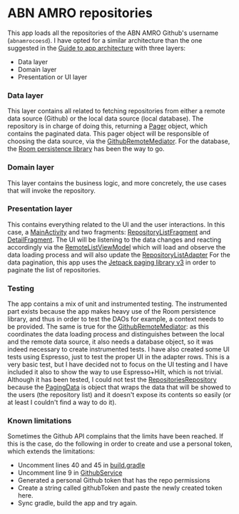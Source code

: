 # ABN AMRO repositories

This app loads all the repositories of the ABN AMRO Github's username (`abnamrocoesd`).
I have opted for a similar architecture than the one suggested in the [Guide to app architecture](https://developer.android.com/topic/architecture) with three layers:
- Data layer
- Domain layer
- Presentation or UI layer

### Data layer
This layer contains all related to fetching repositories from either a remote data source (Github) or the local data source (local database).
The repository is in charge of doing this, returning a [Pager](https://developer.android.com/reference/androidx/paging/Pager) object, which contains the paginated data.
This pager object will be responsible of choosing the data source, via the [GithubRemoteMediator](https://github.com/noloman/abnrepos/blob/main/app/src/main/java/com/nulltwenty/abnrepos/data/repository/GithubRemoteMediator.kt).
For the database, the [Room persistence library](https://developer.android.com/jetpack/androidx/releases/room) has been the way to go.

### Domain layer
This layer contains the business logic, and more concretely, the use cases that will invoke the repository.

### Presentation layer
This contains everything related to the UI and the user interactions. In this case, a [MainActivity](https://github.com/noloman/abnrepos/blob/main/app/src/main/java/com/nulltwenty/abnrepos/ui/MainActivity.kt) and two fragments: [RepositoryListFragment](https://github.com/noloman/abnrepos/blob/main/app/src/main/java/com/nulltwenty/abnrepos/ui/RepositoryListFragment.kt) and [DetailFragment](https://github.com/noloman/abnrepos/blob/main/app/src/main/java/com/nulltwenty/abnrepos/ui/DetailFragment.kt).
The UI will be listening to the data changes and reacting accordingly via the [RemoteListViewModel](https://github.com/noloman/abnrepos/blob/main/app/src/main/java/com/nulltwenty/abnrepos/ui/RepositoryListViewModel.kt) which will load and observe the data loading process and will also update the [RepositoryListAdapter](https://github.com/noloman/abnrepos/blob/main/app/src/main/java/com/nulltwenty/abnrepos/ui/RepositoryListAdapter.kt)
For the data pagination, this app uses the [Jetpack paging library v3](https://developer.android.com/topic/libraries/architecture/paging/v3-overview) in order to paginate the list of repositories.

### Testing
The app contains a mix of unit and instrumented testing.
The instrumented part exists because the app makes heavy use of the Room persistence library, and thus in order to test the DAOs for example, a context needs to be provided.
The same is true for the [GithubRemoteMediator](https://github.com/noloman/abnrepos/blob/main/app/src/main/java/com/nulltwenty/abnrepos/data/repository/GithubRemoteMediator.kt): as this coordinates the data loading process and distinguishes between the local and the remote data source, it also needs a database object, so it was indeed necessary to create instrumented tests.
I have also created some UI tests using Espresso, just to test the proper UI in the adapter rows. This is a very basic test, but I have decided not to focus on the UI testing and I have included it also to show the way to use Espresso+Hilt, which is not trivial.
Although it has been tested, I could not test the [RepositoriesRepository](https://github.com/noloman/abnrepos/blob/main/app/src/main/java/com/nulltwenty/abnrepos/data/repository/RepositoriesRepositoryImpl.kt) because the [PagingData](https://developer.android.com/reference/kotlin/androidx/paging/PagingData) is object that wraps the data that will be showed to the users (the repository list) and it doesn't expose its contents so easily (or at least I couldn't find a way to do it).

### Known limitations
Sometimes the Github API complains that the limits have been reached. If this is the case, do the following in order to create and use a personal token, which extends the limitations:
- Uncomment lines 40 and 45 in [build.gradle](https://github.com/noloman/abnrepos/blob/main/app/build.gradle)
- Uncomment line 9 in [GithubService](https://github.com/noloman/abnrepos/blob/main/app/src/main/java/com/nulltwenty/abnrepos/data/api/service/GithubService.kt)
- Generated a personal Github token that has the repo permissions
- Create a string called githubToken and paste the newly created token here.
- Sync gradle, build the app and try again.